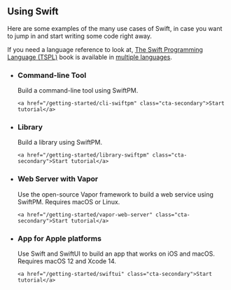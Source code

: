 ## Using Swift

Here are some examples of the many use cases of Swift, in case you want to jump in and start writing some code right away.

If you need a language reference to look at, [The Swift Programming Language (TSPL)](https://docs.swift.org/swift-book/) book is available in [multiple languages](/documentation/#translations).

<ul class="use-case-list">

  <li class="use-case">
    <h3>Command-line Tool</h3>
    <p class="description">
      Build a command-line tool using SwiftPM.
    </p>

    <a href="/getting-started/cli-swiftpm" class="cta-secondary">Start tutorial</a>
  </li>

  <li class="use-case">
    <h3>Library</h3>
    <p class="description">
      Build a library using SwiftPM.
    </p>

    <a href="/getting-started/library-swiftpm" class="cta-secondary">Start tutorial</a>
  </li>

  <li class="use-case">
    <h3>Web Server with Vapor</h3>
    <p class="description">
      Use the open-source Vapor framework to build a web service using SwiftPM.
      Requires macOS or Linux.
    </p>

    <a href="/getting-started/vapor-web-server" class="cta-secondary">Start tutorial</a>
  </li>

  <li class="use-case">
    <h3>App for Apple platforms</h3>
    <p class="description">
      Use Swift and SwiftUI to build an app that works on iOS and macOS.
      Requires macOS 12 and Xcode 14.
    </p>

    <a href="/getting-started/swiftui" class="cta-secondary">Start tutorial</a>
  </li>
</ul>

